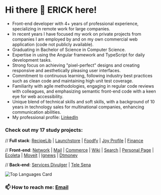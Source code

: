 # Hi there 👋 ERICK here!

- Front-end developer with 4+ years of professional experience, specializing in remote work for large companies.
- In recent years I have focused my work on private projects from companies I am employed by and on my own commercial web application (code not publicly available).
- Graduating in Bachelor of Science in Computer Science.
- Expertise in using the Angular framework and TypeScript for daily development tasks.
- Strong focus on achieving "pixel-perfect" designs and creating responsive and aesthetically pleasing user interfaces.
- Commitment to continuous learning, following industry best practices such as clean code and maintaining high unit test coverage.
- Familiarity with agile methodologies, engaging in regular code reviews with colleagues, and emphasizing semantic front-end code with a keen eye for web accessibility.
- Unique blend of technical skills and soft skills, with a background of 10 years in technology sales for multinational companies, enhancing communication abilities.
- My professional profile: <a href="https://www.linkedin.com/in/erickcanali/">LinkedIn</a>

### Check out my 17 study projects:
// **Full stack**: <a href="https://github.com/ecanali/harvard-cs50-web/tree/main/cs50-p5-capstone">RecipeLib</a> | <a href="https://github.com/ecanali/launchstore">Launchstore</a> | <a href="https://github.com/ecanali/foodfy">Foodfy</a> | <a href="https://github.com/ecanali/joy-profile">Joy Profile</a> | <a href="https://github.com/ecanali/harvard-cs50-web/tree/main/cs50-x-finance">Finance</a>

// **Front-end**: <a href="https://github.com/ecanali/harvard-cs50-web/tree/main/cs50-p4-network">Network</a> | <a href="https://github.com/ecanali/harvard-cs50-web/tree/main/cs50-p3-mail">Mail</a> | <a href="https://github.com/ecanali/harvard-cs50-web/tree/main/cs50-p2-commerce">Commerce</a> | <a href="https://github.com/ecanali/harvard-cs50-web/tree/main/cs50-p1-wiki">Wiki</a> | <a href="https://github.com/ecanali/harvard-cs50-web/tree/main/cs50-p0-search">Search</a> | <a href="https://github.com/ecanali/ecanali.github.io">Personal Page</a> | <a href="https://github.com/ecanali/ecoleta">Ecoleta</a> | <a href="https://github.com/ecanali/moveit">Moveit</a> | <a href="https://github.com/ecanali/ignews">Ignews</a> | <a href="https://github.com/ecanali/dtmoney">Dtmoney</a>

// **Back-end**: <a href="https://github.com/ecanali/coding-exercises/tree/main/java/DivulgadorServicos">Services Divulger</a> | <a href="https://github.com/ecanali/coding-exercises/tree/main/java/TeleSena">Tele Sena</a>
  
![Top Languages Card](https://github-readme-stats.vercel.app/api/top-langs/?username=ecanali&layout=compact)

### 📫 How to reach me: <a href="mailto:erick.canali@gmail.com">Email</a>
